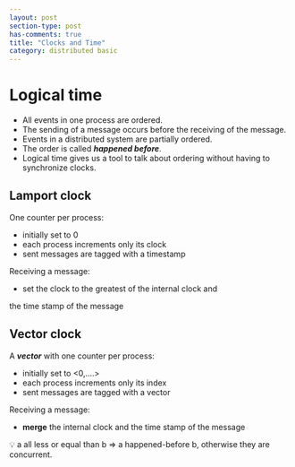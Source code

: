 ```yaml
---
layout: post
section-type: post
has-comments: true
title: "Clocks and Time"
category: distributed basic
---
```


# Logical time

- All events in one process are ordered.
- The sending of a message occurs before the receiving of the message.
- Events in a distributed system are partially ordered.
- The order is called ***happened before***.
- Logical time gives us a tool to talk about ordering without having to synchronize clocks.

## Lamport clock

One counter per process:

- initially set to 0
- each process increments only its clock
- sent messages are tagged with a timestamp

Receiving a message:

- set the clock to the greatest of the internal clock and

the time stamp of the message


## **Vector clock**

A ***vector*** with one counter per process:

- initially set to <0,....>
- each process increments only its index
- sent messages are tagged with a vector

Receiving a message:

- **merge** the internal clock and the time stamp of the message


<aside>
💡 a <a1, a2, a3> all less or equal than b <b1, b2, b3> ⇒ a happened-before b, otherwise they are concurrent.

</aside>
